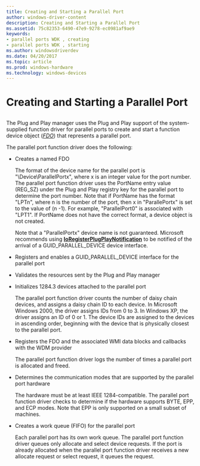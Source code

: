 ```yaml
---
title: Creating and Starting a Parallel Port
author: windows-driver-content
description: Creating and Starting a Parallel Port
ms.assetid: 75c82353-6490-47e9-9278-ec0981af9ae9
keywords:
- parallel ports WDK , creating
- parallel ports WDK , starting
ms.author: windowsdriverdev
ms.date: 04/20/2017
ms.topic: article
ms.prod: windows-hardware
ms.technology: windows-devices
---
```


# Creating and Starting a Parallel Port


## <a href="" id="ddk-creating-and-starting-a-parallel-port-kg"></a>


The Plug and Play manager uses the Plug and Play support of the system-supplied function driver for parallel ports to create and start a function device object ([*FDO*](https://msdn.microsoft.com/library/windows/hardware/ff556280#wdkgloss-fdo)) that represents a parallel port.

The parallel port function driver does the following:

-   Creates a named FDO

    The format of the device name for the parallel port is "\\Device\\ParallelPortx", where x is an integer value for the port number. The parallel port function driver uses the PortName entry value (REG\_SZ) under the Plug and Play registry key for the parallel port to determine the port number. Note that if PortName has the format "LPTn", where n is the number of the port, then x in "ParallePortx" is set to the value of (n -1). For example, "ParallelPort0" is associated with "LPT1". If PortName does not have the correct format, a device object is not created.

    Note that a "ParallelPortx" device name is not guaranteed. Microsoft recommends using [**IoRegisterPlugPlayNotification**](https://msdn.microsoft.com/library/windows/hardware/ff549526) to be notified of the arrival of a GUID\_PARALLEL\_DEVICE device interface.

-   Registers and enables a GUID\_PARALLEL\_DEVICE interface for the parallel port

-   Validates the resources sent by the Plug and Play manager

-   Initializes 1284.3 devices attached to the parallel port

    The parallel port function driver counts the number of daisy chain devices, and assigns a daisy chain ID to each device. In Microsoft Windows 2000, the driver assigns IDs from 0 to 3. In Windows XP, the driver assigns an ID of 0 or 1. The device IDs are assigned to the devices in ascending order, beginning with the device that is physically closest to the parallel port.

-   Registers the FDO and the associated WMI data blocks and callbacks with the WDM provider

    The parallel port function driver logs the number of times a parallel port is allocated and freed.

-   Determines the communication modes that are supported by the parallel port hardware

    The hardware must be at least IEEE 1284-compatible. The parallel port function driver checks to determine if the hardware supports BYTE, EPP, and ECP modes. Note that EPP is only supported on a small subset of machines.

-   Creates a work queue (FIFO) for the parallel port

    Each parallel port has its own work queue. The parallel port function driver queues only allocate and select device requests. If the port is already allocated when the parallel port function driver receives a new allocate request or select request, it queues the request.

 

 




